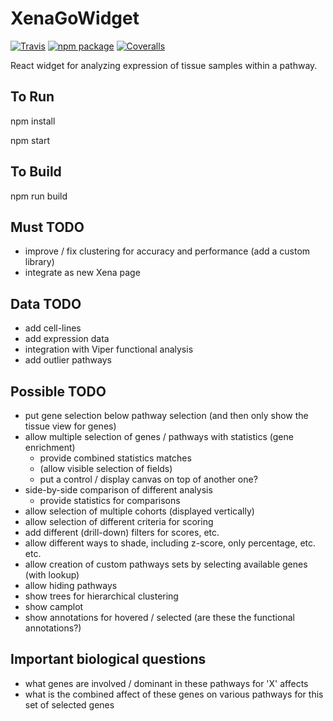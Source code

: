 # XenaGoWidget

[![Travis][build-badge]][build]
[![npm package][npm-badge]][npm]
[![Coveralls][coveralls-badge]][coveralls]

React widget for analyzing expression of tissue samples within a pathway.

[build-badge]: https://img.shields.io/travis/user/repo/master.png?style=flat-square
[build]: https://travis-ci.org/user/repo

[npm-badge]: https://img.shields.io/npm/v/npm-package.png?style=flat-square
[npm]: https://www.npmjs.org/package/npm-package

[coveralls-badge]: https://img.shields.io/coveralls/nathandunn/Xena/master.png?style=flat-square
[coveralls]: https://coveralls.io/github/nathandunn/repo


## To Run

   npm install

   npm start

## To Build

   npm run build


## Must TODO

- improve / fix clustering for accuracy and performance  (add a custom library)
- integrate as new Xena page 


## Data TODO

- add cell-lines 
- add expression data 
- integration with Viper functional analysis 
- add outlier pathways 


## Possible TODO

- put gene selection below pathway selection (and then only show the tissue view for genes)
- allow multiple selection of genes / pathways with statistics (gene enrichment)
   - provide combined statistics matches
   - (allow visible selection of fields)
   - put a control / display canvas on top of another one? 
- side-by-side comparison of different analysis
   - provide statistics for comparisons
- allow selection of multiple cohorts (displayed vertically)
- allow selection of different criteria for scoring 
- add different (drill-down) filters for scores, etc. 
- allow different ways to shade, including z-score, only percentage, etc. etc. 
- allow creation of custom pathways sets by selecting available genes (with lookup)
- allow hiding pathways
- show trees for hierarchical clustering 
- show camplot
- show annotations for hovered / selected (are these the functional annotations?)





## Important biological questions

- what genes are involved / dominant in these pathways for 'X' affects 
- what is the combined affect of these genes on various pathways for this set of selected genes 
